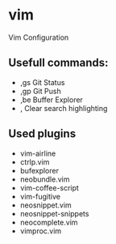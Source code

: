 # vim
Vim Configuration


## Usefull commands:
* ,gs           Git Status
* ,gp           Git Push
* ,be           Buffer Explorer
* ,<SPACE>      Clear search highlighting

## Used plugins
*  vim-airline
*  ctrlp.vim
*  bufexplorer
*  neobundle.vim
*  vim-coffee-script
*  vim-fugitive
*  neosnippet.vim
*  neosnippet-snippets
*  neocomplete.vim
*  vimproc.vim
